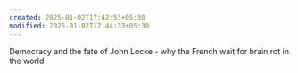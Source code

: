 ```yaml
---
created: 2025-01-02T17:42:53+05:30
modified: 2025-01-02T17:44:33+05:30
---
```


Democracy and the fate of John Locke - why the French wait for brain rot in the world
